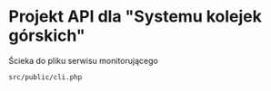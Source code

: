 # Projekt API dla "Systemu kolejek górskich"

Ścieka do pliku serwisu monitorującego

```
src/public/cli.php
```